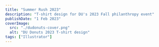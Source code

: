 ```yaml
---
title: "Summer Rush 2023"
description: "T-shirt design for DU's 2023 Fall philanthropy event"
publishDate: "1 Feb 2023"
coverImage:
  src: "./dudonuts-cover.png"
  alt: "DU Donuts 2023 T-shirt design"
tags: ["Illustrator"]
---
```

